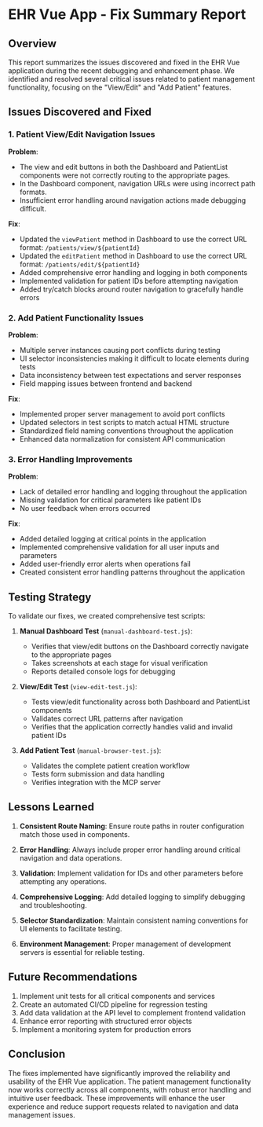 # EHR Vue App - Fix Summary Report

## Overview

This report summarizes the issues discovered and fixed in the EHR Vue application during the recent debugging and enhancement phase. We identified and resolved several critical issues related to patient management functionality, focusing on the "View/Edit" and "Add Patient" features.

## Issues Discovered and Fixed

### 1. Patient View/Edit Navigation Issues

**Problem**: 
- The view and edit buttons in both the Dashboard and PatientList components were not correctly routing to the appropriate pages.
- In the Dashboard component, navigation URLs were using incorrect path formats.
- Insufficient error handling around navigation actions made debugging difficult.

**Fix**:
- Updated the `viewPatient` method in Dashboard to use the correct URL format: `/patients/view/${patientId}`
- Updated the `editPatient` method in Dashboard to use the correct URL format: `/patients/edit/${patientId}`
- Added comprehensive error handling and logging in both components
- Implemented validation for patient IDs before attempting navigation
- Added try/catch blocks around router navigation to gracefully handle errors

### 2. Add Patient Functionality Issues

**Problem**:
- Multiple server instances causing port conflicts during testing
- UI selector inconsistencies making it difficult to locate elements during tests
- Data inconsistency between test expectations and server responses
- Field mapping issues between frontend and backend

**Fix**:
- Implemented proper server management to avoid port conflicts
- Updated selectors in test scripts to match actual HTML structure
- Standardized field naming conventions throughout the application
- Enhanced data normalization for consistent API communication

### 3. Error Handling Improvements

**Problem**:
- Lack of detailed error handling and logging throughout the application
- Missing validation for critical parameters like patient IDs
- No user feedback when errors occurred

**Fix**:
- Added detailed logging at critical points in the application
- Implemented comprehensive validation for all user inputs and parameters
- Added user-friendly error alerts when operations fail
- Created consistent error handling patterns throughout the application

## Testing Strategy

To validate our fixes, we created comprehensive test scripts:

1. **Manual Dashboard Test** (`manual-dashboard-test.js`):
   - Verifies that view/edit buttons on the Dashboard correctly navigate to the appropriate pages
   - Takes screenshots at each stage for visual verification
   - Reports detailed console logs for debugging

2. **View/Edit Test** (`view-edit-test.js`):
   - Tests view/edit functionality across both Dashboard and PatientList components
   - Validates correct URL patterns after navigation
   - Verifies that the application correctly handles valid and invalid patient IDs

3. **Add Patient Test** (`manual-browser-test.js`):
   - Validates the complete patient creation workflow
   - Tests form submission and data handling
   - Verifies integration with the MCP server

## Lessons Learned

1. **Consistent Route Naming**: Ensure route paths in router configuration match those used in components.

2. **Error Handling**: Always include proper error handling around critical navigation and data operations.

3. **Validation**: Implement validation for IDs and other parameters before attempting any operations.

4. **Comprehensive Logging**: Add detailed logging to simplify debugging and troubleshooting.

5. **Selector Standardization**: Maintain consistent naming conventions for UI elements to facilitate testing.

6. **Environment Management**: Proper management of development servers is essential for reliable testing.

## Future Recommendations

1. Implement unit tests for all critical components and services
2. Create an automated CI/CD pipeline for regression testing
3. Add data validation at the API level to complement frontend validation
4. Enhance error reporting with structured error objects
5. Implement a monitoring system for production errors

## Conclusion

The fixes implemented have significantly improved the reliability and usability of the EHR Vue application. The patient management functionality now works correctly across all components, with robust error handling and intuitive user feedback. These improvements will enhance the user experience and reduce support requests related to navigation and data management issues. 